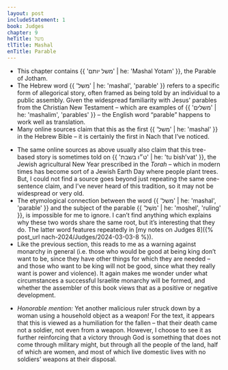 ```yaml
---
layout: post
includeStatement: 1
book: Judges
chapter: 9
heTitle: משל
tlTitle: Mashal
enTitle: Parable
---
```


- This chapter contains {{ 'משל יותם' | he: 'Mashal Yotam' }}, the Parable of Jotham.
- The Hebrew word {{ 'משל' | he: 'mashal', 'parable' }} refers to a specific form of allegorical story, often framed as being told by an individual to a public assembly. Given the widespread familiarity with Jesus' parables from the Christian New Testament – which are examples of {{ 'משלים' | he: 'mashalim', 'parables' }} – the English word “parable” happens to work well as translation.
- Many online sources claim that this as the first {{ 'משל' | he: 'mashal' }} in the Hebrew Bible – it is certainly the first in Nach that I’ve noticed.
<!--more-->
- The same online sources as above usually also claim that this tree-based story is sometimes told on {{ 'ט״ו בשבת' | he: 'tu bish’vat' }}, the Jewish agricultural New Year prescribed in the *Torah* – which in modern times has become sort of a Jewish Earth Day where people plant trees. But, I could not find a source goes beyond just repeating the same one-sentence claim, and I've never heard of this tradition, so it may not be widespread or very old.
- The etymological connection between the word {{ 'משל' | he: 'mashal', 'parable' }} and the subject of the parable {{ 'מֹשֵל' | he: 'moshel', 'ruling' }}, is impossible for me to ignore. I can’t find anything which explains why these two words share the same root, but it’s interesting that they do. The latter word features repeatedly in [my notes on Judges 8]({% post_url nach-2024/Judges/2024-03-03-8 %}).
- Like the previous section, this reads to me as a warning against monarchy in general (i.e. those who would be good at being king don’t want to be, since they have other things for which they are needed – and those who want to be king will not be good, since what they really want is power and violence). It again makes me wonder under what circumstances a successful Israelite monarchy will be formed, and whether the assembler of this book views that as a positive or negative development.

<!--break-->
- *Honorable mention:* Yet another malicious ruler struck down by a woman using a household object as a weapon! For the text, it appears that this is viewed as a humiliation for the fallen – that their death came not a soldier, not even from a weapon. However, I choose to see it as further reinforcing that a victory through God is something that does not come through military might, but through all the people of the land, half of which are women, and most of which live domestic lives with no soldiers’ weapons at their disposal.
